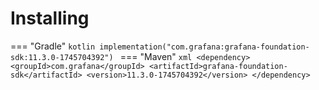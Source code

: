 # Installing

=== "Gradle"
    ```kotlin
    implementation("com.grafana:grafana-foundation-sdk:11.3.0-1745704392")
    ```
=== "Maven"
    ```xml
    <dependency>
        <groupId>com.grafana</groupId>
        <artifactId>grafana-foundation-sdk</artifactId>
        <version>11.3.0-1745704392</version>
    </dependency>
    ```
